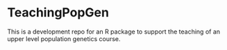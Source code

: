TeachingPopGen
==============
This is a development repo for an R package to support the teaching of an upper level population genetics course.
